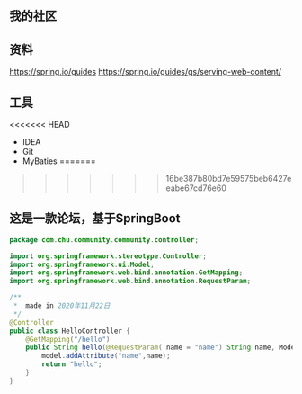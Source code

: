 ## 我的社区

## 资料
https://spring.io/guides
https://spring.io/guides/gs/serving-web-content/

## 工具
<<<<<<< HEAD
- IDEA
- Git
- MyBaties
=======
>>>>>>> 16be387b80bd7e59575beb6427eeabe67cd76e60

## 这是一款论坛，基于SpringBoot
``` java
package com.chu.community.community.controller;

import org.springframework.stereotype.Controller;
import org.springframework.ui.Model;
import org.springframework.web.bind.annotation.GetMapping;
import org.springframework.web.bind.annotation.RequestParam;

/**
 *  made in 2020年11月22日
 */
@Controller
public class HelloController {
    @GetMapping("/hello")
    public String hello(@RequestParam( name = "name") String name, Model model){
        model.addAttribute("name",name);
        return "hello";
    }
}

```